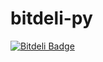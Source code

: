 bitdeli-py
==========

[![Bitdeli Badge](https://d2weczhvl823v0.cloudfront.net/bitdeli/bitdeli-py/trend.png)](https://bitdeli.com/free "Bitdeli Badge")

